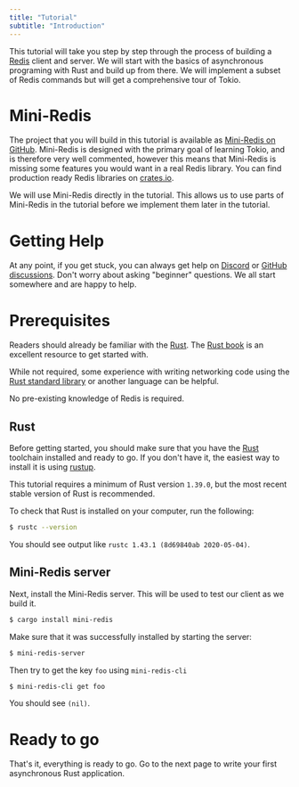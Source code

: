 ```yaml
---
title: "Tutorial"
subtitle: "Introduction"
---
```


This tutorial will take you step by step through the process of building a
[Redis] client and server. We will start with the basics of asynchronous
programing with Rust and build up from there. We will implement a subset of
Redis commands but will get a comprehensive tour of Tokio.

# Mini-Redis

The project that you will build in this tutorial is available as [Mini-Redis on
GitHub][mini-redis]. Mini-Redis is designed with the primary goal of learning
Tokio, and is therefore very well commented, however this means that Mini-Redis
is missing some features you would want in a real Redis library. You can find
production ready Redis libraries on [crates.io](https://crates.io/).

We will use Mini-Redis directly in the tutorial. This allows us to use parts of
Mini-Redis in the tutorial before we implement them later in the tutorial.

# Getting Help

At any point, if you get stuck, you can always get help on [Discord] or [GitHub
discussions][disc]. Don't worry about asking "beginner" questions. We all start
somewhere and are happy to help.

[discord]: https://discord.gg/tokio
[disc]: https://github.com/tokio-rs/tokio/discussions

# Prerequisites

Readers should already be familiar with the [Rust]. The [Rust book][book] is an
excellent resource to get started with.

While not required, some experience with writing networking code using the [Rust
standard library][std] or another language can be helpful.

No pre-existing knowledge of Redis is required.

[rust]: https://rust-lang.org
[book]: https://doc.rust-lang.org/book/
[std]: doc.rust-lang.org/std/

## Rust

Before getting started, you should make sure that you have the
[Rust][install-rust] toolchain installed and ready to go. If you don't have it,
the easiest way to install it is using [rustup].

This tutorial requires a minimum of Rust version `1.39.0`, but the most
recent stable version of Rust is recommended.

To check that Rust is installed on your computer, run the following:

```bash
$ rustc --version
```

You should see output like `rustc 1.43.1 (8d69840ab 2020-05-04)`.

## Mini-Redis server

Next, install the Mini-Redis server. This will be used to test our client as we
build it.

```bash
$ cargo install mini-redis
```

Make sure that it was successfully installed by starting the server:

```bash
$ mini-redis-server
```

Then try to get the key `foo` using `mini-redis-cli`

```bash
$ mini-redis-cli get foo
```

You should see `(nil)`.

# Ready to go

That's it, everything is ready to go. Go to the next page to write your first
asynchronous Rust application.

[redis]: https://redis.io
[mini-redis]: https://github.com/tokio-rs/mini-redis
[install-rust]: https://www.rust-lang.org/tools/install
[rustup]: https://rustup.rs/
